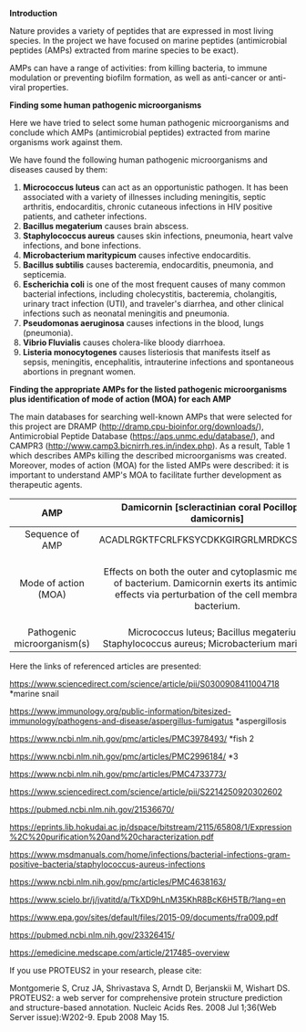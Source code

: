**Introduction**

Nature provides a variety of peptides that are expressed in most living species. In the project we have focused on marine peptides (antimicrobial peptides (AMPs) extracted from marine species to be exact).

AMPs can have a range of activities: from killing bacteria, to immune modulation or preventing biofilm formation, as well as anti-cancer or anti-viral properties.

**Finding some human pathogenic microorganisms**

Here we have tried to select some human pathogenic microorganisms and conclude which AMPs (antimicrobial peptides) extracted from marine organisms work against them.

We have found the following human pathogenic microorganisms and diseases caused by them:
1) **Micrococcus luteus** can act as an opportunistic pathogen. It has been associated with a variety of illnesses including meningitis, septic arthritis, endocarditis, chronic cutaneous infections in HIV positive patients, and catheter infections.
2) **Bacillus megaterium** causes brain abscess.
3) **Staphylococcus aureus** causes skin infections, pneumonia, heart valve infections, and bone infections.
4) **Microbacterium maritypicum** causes infective endocarditis.
5) **Bacillus subtilis** causes bacteremia, endocarditis, pneumonia, and septicemia.
6) **Escherichia coli** is one of the most frequent causes of many common bacterial infections, including cholecystitis, bacteremia, cholangitis, urinary tract infection (UTI), and traveler's diarrhea, and other clinical infections such as neonatal meningitis and pneumonia.
7) **Pseudomonas aeruginosa** causes infections in the blood, lungs (pneumonia).
8) **Vibrio Fluvialis** causes cholera-like bloody diarrhoea.
9) **Listeria monocytogenes** causes listeriosis that manifests itself as sepsis, meningitis, encephalitis, intrauterine infections and spontaneous abortions in pregnant women.

**Finding the appropriate AMPs for the listed pathogenic microorganisms plus identification of mode of action (MOA) for each AMP**

The main databases for searching well-known AMPs that were selected for this project are DRAMP (http://dramp.cpu-bioinfor.org/downloads/), Antimicrobial Peptide Database (https://aps.unmc.edu/database/), and CAMPR3 (http://www.camp3.bicnirrh.res.in/index.php). As a result, Table 1 which describes AMPs killing the described microorganisms was created. Moreover, modes of action (MOA) for the listed AMPs were described: it is important to understand AMP's MOA to facilitate further development as therapeutic agents.

| AMP | Damicornin [scleractinian coral Pocillopora damicornis] | Parasin I [catfish Parasilurus asotus] | Arasin 1 [small spider crab Hyas araneus] | MjPen-II [kuruma shrimp Marsupenaeus japonicus] | Hepcidin [fish like atlantic cod Gadus morhua, antarctic toothfish Dissostichus mawsoni,  atlantic salmon Salmo salar, etc.] | Arenicin-1 (Ar-1) [marine polychaeta] |
| :---: | :---: | :---: | :---: | :---: | :---: | :---: |
| Sequence of AMP | ACADLRGKTFCRLFKSYCDKKGIRGRLMRDKCSYSCGCR | KGRGKQGGKVRAKAKTRSS | SRWPSPGRPRPFPGRPKPIFRPRPCNCYAPPCPCDRW | AACSDRAHGHICESFKSFCKDSGRNGVKLRANCKKTCGLC | KGSSSSSSSSRSSSSSYRSSGSSYRSPGSSYRSSGSYGTSGSRLSGIRPSSRSYRTGFRTAGSVGPATRPFTRPTGPLKPISRPPSRAACYSCYSASSATAIQCCTHYSLCCNLVKG | MKAFSIAVAVTLVLAFVSVLEGATVPLGGQVEEVEEVKRVEEVEESINTPAAERQDLLAGYWMTAGHSRQKRQSHLALCRWCCNCCRNQKGCGICCKF | RWCVYAYVRVRGVLVRYRRCW |
| Mode of action (MOA) | Effects on both the outer and cytoplasmic membrane of bacterium. Damicornin exerts its antimicrobial effects via perturbation of the cell membrane of bacterium. | Parasin I localizes to the cell membrane and subsequently permeabilized the outer and cytoplasmic membranes. | Arasin 1 is characterized by dual mode of action involving membrane disruption at peptide concentrations above the minimal inhibitory concentration (MIC), and an alternative mechanism of action, possibly involving intracellular targets, at MIC. | - | - | :---:/ | :---: |
| Pathogenic microorganism(s) | Micrococcus luteus; Bacillus megaterium; Staphylococcus aureus; Microbacterium maritypicum | Bacillus subtilis | Escherichia coli | Pseudomonas aeruginosa | Aspergillus fumigatus | Vibrio Fluvialis | Listeria monocytogenes |

Here the links of referenced articles are presented:

https://www.sciencedirect.com/science/article/pii/S0300908411004718 *marine snail

https://www.immunology.org/public-information/bitesized-immunology/pathogens-and-disease/aspergillus-fumigatus *aspergillosis

https://www.ncbi.nlm.nih.gov/pmc/articles/PMC3978493/ *fish 2

https://www.ncbi.nlm.nih.gov/pmc/articles/PMC2996184/ *3

https://www.ncbi.nlm.nih.gov/pmc/articles/PMC4733773/

https://www.sciencedirect.com/science/article/pii/S2214250920302602

https://pubmed.ncbi.nlm.nih.gov/21536670/

https://eprints.lib.hokudai.ac.jp/dspace/bitstream/2115/65808/1/Expression%2C%20purification%20and%20characterization.pdf

https://www.msdmanuals.com/home/infections/bacterial-infections-gram-positive-bacteria/staphylococcus-aureus-infections

https://www.ncbi.nlm.nih.gov/pmc/articles/PMC4638163/

https://www.scielo.br/j/jvatitd/a/TkXD9hLnM35KhR8BcK6H5TB/?lang=en

https://www.epa.gov/sites/default/files/2015-09/documents/fra009.pdf

https://pubmed.ncbi.nlm.nih.gov/23326415/

https://emedicine.medscape.com/article/217485-overview

If you use PROTEUS2 in your research, please cite:

Montgomerie S, Cruz JA, Shrivastava S, Arndt D, Berjanskii M, Wishart DS. PROTEUS2: a web server for comprehensive protein structure prediction and structure-based annotation. Nucleic Acids Res. 2008 Jul 1;36(Web Server issue):W202-9. Epub 2008 May 15.
